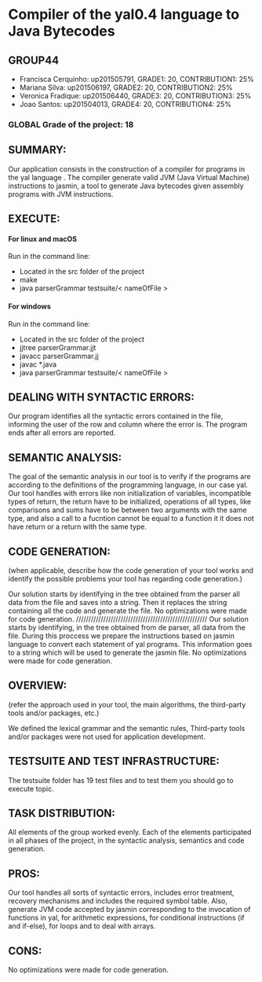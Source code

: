# Compiler of the yal0.4 language to Java Bytecodes #

## GROUP44

* Francisca Cerquinho: up201505791, GRADE1: 20, CONTRIBUTION1:  25%
* Mariana Silva: up201506197, GRADE2: 20, CONTRIBUTION2: 25%
* Veronica Fradique: up201506440, GRADE3: 20, CONTRIBUTION3: 25%
* Joao Santos: up201504013, GRADE4: 20, CONTRIBUTION4: 25%

### GLOBAL Grade of the project: 18

## SUMMARY: 

Our application consists in the construction of a compiler for programs in the yal language .
The compiler generate valid JVM (Java Virtual Machine) instructions to jasmin, a tool to generate Java bytecodes given assembly programs with JVM instructions.

## EXECUTE: 

#### For linux and macOS

Run in the command line:

* Located in the src folder of the project
* make 
* java parserGrammar testsuite/< nameOfFile > 

#### For windows

Run in the command line:

* Located in the src folder of the project
* jjtree parserGrammar.jjt
* javacc parserGrammar.jj
* javac *.java
* java parserGrammar testsuite/< nameOfFile > 

## DEALING WITH SYNTACTIC ERRORS: 

Our program identifies all the syntactic errors contained in the file, informing the user of the row and column where the error is. The program ends after all errors are reported.

## SEMANTIC ANALYSIS: 

The goal of the semantic analysis in our tool is to verify if the programs are according to the definitions of the programming language, in our case yal.
Our tool handles with errors like non initialization of variables, incompatible types of return, the return have to be initialized, operations of all types, like comparisons and sums have to be between two arguments with the same type, and also a call to a fucntion cannot be equal to a function it it does not have return or a return with the same type. 

## CODE GENERATION: 
(when applicable, describe how the code generation of your tool works and identify the possible problems your tool has regarding code generation.)

Our solution starts by identifying in the tree obtained from the parser all data from the file and saves into a string. Then it replaces the string containing all the code and generate the file.
No optimizations were made for code generation.
/////////////////////////////////////////////////////
Our solution starts by identifying, in the tree obtained from de parser, all data from the file. During this proccess we prepare the instructions based on jasmin language to convert each statement of yal programs. This information goes to a string which will be used to generate the jasmin file.
No optimizations were made for code generation.

## OVERVIEW: 
(refer the approach used in your tool, the main algorithms, the third-party tools and/or packages, etc.)

We defined the lexical grammar and the semantic rules, 
Third-party tools and/or packages were not used for application development.

## TESTSUITE AND TEST INFRASTRUCTURE: 

The testsuite folder has 19 test files and to test them you should go to execute topic.

## TASK DISTRIBUTION: 

All elements of the group worked evenly. Each of the elements participated in all phases of the project, in the syntactic analysis, semantics and code generation.

## PROS: 

Our tool handles all sorts of syntactic errors, includes error treatment, recovery mechanisms and includes the required symbol table.
Also, generate JVM code accepted by jasmin corresponding to the invocation of functions in yal, for arithmetic expressions, for conditional instructions (if and if-else), for loops and to deal with arrays.

## CONS: 

No optimizations were made for code generation.
